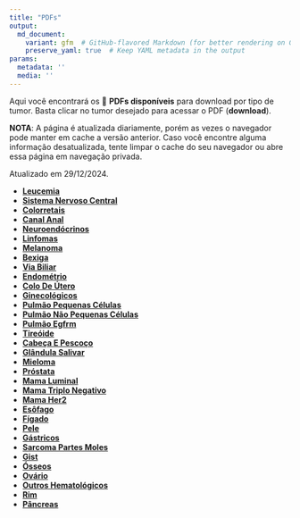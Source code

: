```yaml
---
title: "PDFs"
output: 
  md_document:
    variant: gfm  # GitHub-flavored Markdown (for better rendering on GitHub)
    preserve_yaml: true  # Keep YAML metadata in the output
params:
  metadata: ''
  media: ''
---
```


<script async src="https://scripts.simpleanalyticscdn.com/latest.js"></script>

Aqui você encontrará os 📝 **PDFs disponíveis** para download por tipo
de tumor. Basta clicar no tumor desejado para acessar o PDF
(**download**).

**NOTA**: A página é atualizada diariamente, porém as vezes o navegador
pode manter em cache a versão anterior. Caso você encontre alguma
informação desatualizada, tente limpar o cache do seu navegador ou abre
essa página em navegação privada.

Atualizado em 29/12/2024.

- [**Leucemia**](https://coeoralmeds-e768.restdb.io/media/6770f725f63b8048000afba8?download=true)
- [**Sistema Nervoso
  Central**](https://coeoralmeds-e768.restdb.io/media/6770f726f63b8048000afbab?download=true)
- [**Colorretais**](https://coeoralmeds-e768.restdb.io/media/6770f729f63b8048000afbb0?download=true)
- [**Canal
  Anal**](https://coeoralmeds-e768.restdb.io/media/6770f72bf63b8048000afbb2?download=true)
- [**Neuroendócrinos**](https://coeoralmeds-e768.restdb.io/media/6770f72df63b8048000afbb4?download=true)
- [**Linfomas**](https://coeoralmeds-e768.restdb.io/media/6770f72ef63b8048000afbb6?download=true)
- [**Melanoma**](https://coeoralmeds-e768.restdb.io/media/6770f730f63b8048000afbbb?download=true)
- [**Bexiga**](https://coeoralmeds-e768.restdb.io/media/6770f731f63b8048000afbbd?download=true)
- [**Via
  Biliar**](https://coeoralmeds-e768.restdb.io/media/6770f733f63b8048000afbc0?download=true)
- [**Endométrio**](https://coeoralmeds-e768.restdb.io/media/6770f735f63b8048000afbc1?download=true)
- [**Colo De
  Útero**](https://coeoralmeds-e768.restdb.io/media/6770f736f63b8048000afbc3?download=true)
- [**Ginecológicos**](https://coeoralmeds-e768.restdb.io/media/6770f738f63b8048000afbc5?download=true)
- [**Pulmão Pequenas
  Células**](https://coeoralmeds-e768.restdb.io/media/6770f739f63b8048000afbc7?download=true)
- [**Pulmão Não Pequenas
  Células**](https://coeoralmeds-e768.restdb.io/media/6770f73bf63b8048000afbc9?download=true)
- [**Pulmão
  Egfrm**](https://coeoralmeds-e768.restdb.io/media/6770f73df63b8048000afbcc?download=true)
- [**Tireóide**](https://coeoralmeds-e768.restdb.io/media/6770f740f63b8048000afbd0?download=true)
- [**Cabeça E
  Pescoço**](https://coeoralmeds-e768.restdb.io/media/6770f742f63b8048000afbd1?download=true)
- [**Glândula
  Salivar**](https://coeoralmeds-e768.restdb.io/media/6770f744f63b8048000afbd3?download=true)
- [**Mieloma**](https://coeoralmeds-e768.restdb.io/media/6770f745f63b8048000afbd5?download=true)
- [**Próstata**](https://coeoralmeds-e768.restdb.io/media/6770f747f63b8048000afbd7?download=true)
- [**Mama
  Luminal**](https://coeoralmeds-e768.restdb.io/media/6770f74af63b8048000afbdb?download=true)
- [**Mama Triplo
  Negativo**](https://coeoralmeds-e768.restdb.io/media/6770f74bf63b8048000afbdd?download=true)
- [**Mama
  Her2**](https://coeoralmeds-e768.restdb.io/media/6770f74df63b8048000afbdf?download=true)
- [**Esôfago**](https://coeoralmeds-e768.restdb.io/media/6770f74ff63b8048000afbe1?download=true)
- [**Fígado**](https://coeoralmeds-e768.restdb.io/media/6770f750f63b8048000afbe3?download=true)
- [**Pele**](https://coeoralmeds-e768.restdb.io/media/6770f752f63b8048000afbe5?download=true)
- [**Gástricos**](https://coeoralmeds-e768.restdb.io/media/6770f753f63b8048000afbe7?download=true)
- [**Sarcoma Partes
  Moles**](https://coeoralmeds-e768.restdb.io/media/6770f755f63b8048000afbea?download=true)
- [**Gist**](https://coeoralmeds-e768.restdb.io/media/6770f757f63b8048000afbeb?download=true)
- [**Ósseos**](https://coeoralmeds-e768.restdb.io/media/6770f758f63b8048000afbed?download=true)
- [**Ovário**](https://coeoralmeds-e768.restdb.io/media/6770f75af63b8048000afbef?download=true)
- [**Outros
  Hematológicos**](https://coeoralmeds-e768.restdb.io/media/6770f75bf63b8048000afbf1?download=true)
- [**Rim**](https://coeoralmeds-e768.restdb.io/media/6770f75df63b8048000afbf3?download=true)
- [**Pâncreas**](https://coeoralmeds-e768.restdb.io/media/6770f75ef63b8048000afbf5?download=true)
